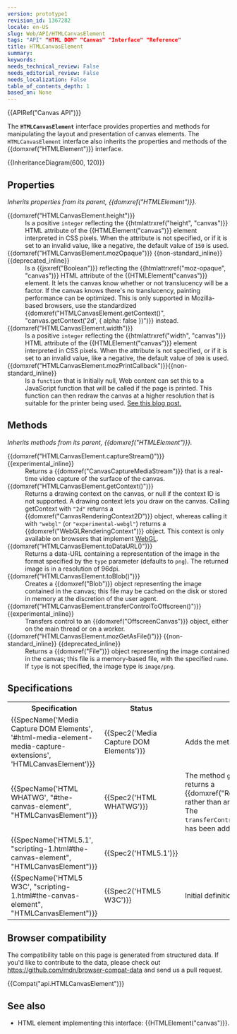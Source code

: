 ```yaml
---
version: prototype1
revision_id: 1367282
locale: en-US
slug: Web/API/HTMLCanvasElement
tags: "API" "HTML DOM" "Canvas" "Interface" "Reference"
title: HTMLCanvasElement
summary: 
keywords: 
needs_technical_review: False
needs_editorial_review: False
needs_localization: False
table_of_contents_depth: 1
based_on: None
---
```

<div>
<div>{{APIRef("Canvas API")}}</div>
</div>

<p>The <strong><code>HTMLCanvasElement</code></strong> interface provides properties and methods for manipulating the layout and presentation of canvas elements. The <code>HTMLCanvasElement</code> interface also inherits the properties and methods of the {{domxref("HTMLElement")}} interface.</p>

<p>{{InheritanceDiagram(600, 120)}}</p>

<h2 id="Properties">Properties</h2>

<p><em>Inherits properties from its parent, </em><em>{{domxref("HTMLElement")}}.</em></p>

<dl>
 <dt>{{domxref("HTMLCanvasElement.height")}}</dt>
 <dd>Is a positive <code>integer</code> reflecting the {{htmlattrxref("height", "canvas")}} HTML attribute of the {{HTMLElement("canvas")}} element interpreted in CSS pixels. When the attribute is not specified, or if it is set to an invalid value, like a negative, the default value of <code>150</code> is used.</dd>
 <dt>{{domxref("HTMLCanvasElement.mozOpaque")}} {{non-standard_inline}} {{deprecated_inline}}</dt>
 <dd>Is a {{jsxref("Boolean")}} reflecting the {{htmlattrxref("moz-opaque", "canvas")}} HTML attribute of the {{HTMLElement("canvas")}} element. It lets the canvas know whether or not translucency will be a factor. If the canvas knows there's no translucency, painting performance can be optimized. This is only supported in Mozilla-based browsers, use the standardized {{domxref("HTMLCanvasElement.getContext()", "canvas.getContext('2d', { alpha: false })")}} instead.</dd>
 <dt>{{domxref("HTMLCanvasElement.width")}}</dt>
 <dd>Is a positive <code>integer</code> reflecting the {{htmlattrxref("width", "canvas")}} HTML attribute of the {{HTMLElement("canvas")}} element interpreted in CSS pixels. When the attribute is not specified, or if it is set to an invalid value, like a negative, the default value of <code>300</code> is used.</dd>
 <dt>{{domxref("HTMLCanvasElement.mozPrintCallback")}}{{non-standard_inline}}</dt>
 <dd>Is a <code>function</code> that is Initially null, Web content can set this to a JavaScript function that will be called if the page is printed. This function can then redraw the canvas at a higher resolution that is suitable for the printer being used. <a href="https://blog.mozilla.org/labs/2012/09/a-new-way-to-control-printing-output/">See this blog post.</a></dd>
</dl>

<h2 id="Methods">Methods</h2>

<p><em>Inherits methods from its parent, </em><em>{{domxref("HTMLElement")}}.</em></p>

<dl>
 <dt>{{domxref("HTMLCanvasElement.captureStream()")}} {{experimental_inline}}</dt>
 <dd>Returns a {{domxref("CanvasCaptureMediaStream")}} that is a real-time video capture of the surface of the canvas.</dd>
 <dt>{{domxref("HTMLCanvasElement.getContext()")}}</dt>
 <dd>Returns a drawing context on the canvas, or null if the context ID is not supported. A drawing context lets you draw on the canvas. Calling getContext with <code>"2d"</code> returns a {{domxref("CanvasRenderingContext2D")}} object, whereas calling it with <code>"webgl"</code> (or <code>"experimental-webgl"</code>) returns a {{domxref("WebGLRenderingContext")}} object. This context is only available on browsers that implement <a href="/en-US/docs/Web/WebGL">WebGL</a>.</dd>
 <dt>{{domxref("HTMLCanvasElement.toDataURL()")}}</dt>
 <dd>Returns a data-URL containing a representation of the image in the format specified by the <code>type</code> parameter (defaults to <code>png</code>). The returned image is in a resolution of 96dpi.</dd>
 <dt>{{domxref("HTMLCanvasElement.toBlob()")}}</dt>
 <dd>Creates a {{domxref("Blob")}} object representing the image contained in the canvas; this file may be cached on the disk or stored in memory at the discretion of the user agent.</dd>
 <dt>{{domxref("HTMLCanvasElement.transferControlToOffscreen()")}} {{experimental_inline}}</dt>
 <dd>Transfers control to an {{domxref("OffscreenCanvas")}} object, either on the main thread or on a worker.</dd>
 <dt>{{domxref("HTMLCanvasElement.mozGetAsFile()")}} {{non-standard_inline}} {{deprecated_inline}}</dt>
 <dd>Returns a {{domxref("File")}} object representing the image contained in the canvas; this file is a memory-based file, with the specified <code>name</code>. If <code>type</code> is not specified, the image type is <code>image/png</code>.</dd>
</dl>

<h2 id="Specifications">Specifications</h2>

<table class="standard-table">
 <tbody>
  <tr>
   <th scope="col">Specification</th>
   <th scope="col">Status</th>
   <th scope="col">Comment</th>
  </tr>
  <tr>
   <td>{{SpecName('Media Capture DOM Elements', '#html-media-element-media-capture-extensions', 'HTMLCanvasElement')}}</td>
   <td>{{Spec2('Media Capture DOM Elements')}}</td>
   <td>Adds the method <code>captureStream()</code>.</td>
  </tr>
  <tr>
   <td>{{SpecName('HTML WHATWG', "#the-canvas-element", "HTMLCanvasElement")}}</td>
   <td>{{Spec2('HTML WHATWG')}}</td>
   <td>The method <code>getContext()</code> now returns a {{domxref("RenderingContext")}} rather than an opaque <code>object</code>.<br />
    The <code>transferControlToOffscreen()</code>method has been added.</td>
  </tr>
  <tr>
   <td>{{SpecName('HTML5.1', "scripting-1.html#the-canvas-element", "HTMLCanvasElement")}}</td>
   <td>{{Spec2('HTML5.1')}}</td>
   <td>&nbsp;</td>
  </tr>
  <tr>
   <td>{{SpecName('HTML5 W3C', "scripting-1.html#the-canvas-element", "HTMLCanvasElement")}}</td>
   <td>{{Spec2('HTML5 W3C')}}</td>
   <td>Initial definition.</td>
  </tr>
 </tbody>
</table>

<h2 id="Browser_compatibility">Browser compatibility</h2>

<div>
<div class="hidden">The compatibility table on this page is generated from structured data. If you'd like to contribute to the data, please check out <a href="https://github.com/mdn/browser-compat-data">https://github.com/mdn/browser-compat-data</a> and send us a pull request.</div>

<p>{{Compat("api.HTMLCanvasElement")}}</p>
</div>

<h2 id="See_also">See also</h2>

<ul>
 <li>HTML element implementing this interface: {{HTMLElement("canvas")}}.</li>
</ul>

